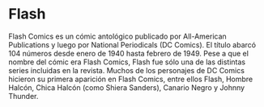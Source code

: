 # Flash

Flash Comics es un cómic antológico publicado por All-American Publications y luego por National Periodicals (DC Comics). El título abarcó 104 números desde enero de 1940 hasta febrero de 1949. Pese a que el nombre del cómic era Flash Comics, Flash fue sólo una de las distintas series incluidas en la revista. Muchos de los personajes de DC Comics hicieron su primera aparición en Flash Comics, entre ellos Flash, Hombre Halcón, Chica Halcón (como Shiera Sanders), Canario Negro y Johnny Thunder.

